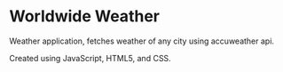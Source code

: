 # Worldwide Weather
 Weather application, fetches weather of any city using accuweather api.

 Created using JavaScript, HTML5, and CSS.
